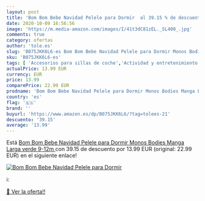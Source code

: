 ```yaml
---
layout: post
title: 'Bom Bom Bebe Navidad Pelele para Dormir  al 39.15 % de descuento'
date: 2020-10-09 16:56:56
image: 'https://m.media-amazon.com/images/I/41t3dC81zEL._SL400_.jpg'
comments: true
category: ofertas
author: 'tole.es'
slug: 'B075JKK6L6-es Bom Bom Bebe Navidad Pelele para Dormir Monos Bodies Manga...'
sku: 'B075JKK6L6-es'
tags: [ 'Accesorios para sillas de coche','Actividad y entretenimiento','Andadores','Bebé','Espejos para asientos traseros','Higiene y cuidado','Sillas de coche y accesorios','Toallitas húmedas para bebé','Toallitas y accesorios para bebé','bebe', ]
actualPrice: 13.99 EUR
currency: EUR
price: 13.99
comparePrice: 22.99 EUR
prodname: 'Bom Bom Bebe Navidad Pelele para Dormir Monos Bodies Manga Larga verde 9-12m '
country: 'es'
flag: '🇪🇸'
brand: ''
buyurl: 'https://www.amazon.es/dp/B075JKK6L6/?tag=tolees-21'
descuento: '39.15'
average: '13.99'
---
```


Está [Bom Bom Bebe Navidad Pelele para Dormir Monos Bodies Manga Larga verde 9-12m ](https://www.amazon.es/dp/B075JKK6L6/?tag=tolees-21) con 39.15 de descuento por 13.99 EUR (original: 22.99 EUR) en el siguiente enlace!

[![Bom Bom Bebe Navidad Pelele para Dormir ](https://m.media-amazon.com/images/I/41t3dC81zEL._SL400_.jpg)](https://www.amazon.es/dp/B075JKK6L6/?tag=tolees-21)

ℹ️:


[🛒 Ver la oferta!!](https://www.amazon.es/dp/B075JKK6L6/?tag=tolees-21)
